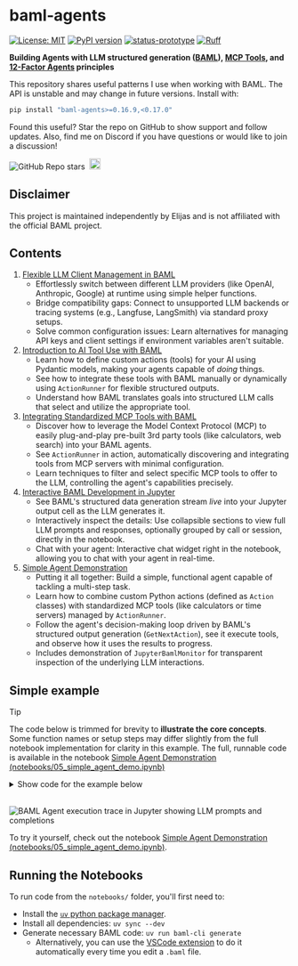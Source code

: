 # baml‑agents

[![License: MIT](https://img.shields.io/badge/license-MIT-success.svg?style=flat)](https://opensource.org/licenses/MIT)
<a href="https://badge.fury.io/py/baml-agents"><img src="https://badge.fury.io/py/baml-agents.svg?style=flat&refresh=0.16.9" alt="PyPI version" /></a>
[![status-prototype](https://img.shields.io/badge/status-prototype-darkgrey.svg?style=flat)](https://github.com/mkenney/software-guides/blob/master/STABILITY-BADGES.md#experimental)
<a href="https://github.com/astral-sh/ruff?style=flat"><img src="https://img.shields.io/endpoint?url=https://raw.githubusercontent.com/astral-sh/ruff/main/assets/badge/v2.json" alt="Ruff"></a>

**Building Agents with LLM structured generation ([BAML](https://www.boundaryml.com/)), [MCP Tools](https://modelcontextprotocol.io/docs/concepts/tools), and [12-Factor Agents](https://github.com/humanlayer/12-factor-agents) principles**

This repository shares useful patterns I use when working with BAML. The API is unstable and may change in future versions. Install with:

```bash
pip install "baml-agents>=0.16.9,<0.17.0"
```

Found this useful? Star the repo on GitHub to show support and follow updates. Also, find me on Discord if you have questions or would like to join a discussion!

![GitHub Repo stars](https://img.shields.io/github/stars/elijas/baml-agents?style=flat&color=f0f0f0&labelColor=white&logo=github&logoColor=black)
&nbsp;<a href="https://discord.gg/hCppPqm6"><img alt="Discord server invite" src="https://img.shields.io/discord/1119368998161752075?logo=discord&logoColor=white&style=flat&color=f0f0f0&labelColor=7289da" height="20"></a>

## Disclaimer

This project is maintained independently by Elijas and is not affiliated with the official BAML project.

## Contents

1.  [Flexible LLM Client Management in BAML](notebooks/01_baml_llm_client_config.ipynb)
    - Effortlessly switch between different LLM providers (like OpenAI, Anthropic, Google) at runtime using simple helper functions.
    - Bridge compatibility gaps: Connect to unsupported LLM backends or tracing systems (e.g., Langfuse, LangSmith) via standard proxy setups.
    - Solve common configuration issues: Learn alternatives for managing API keys and client settings if environment variables aren't suitable.
2.  [Introduction to AI Tool Use with BAML](notebooks/02_baml_custom_tools.ipynb)
    - Learn how to define custom actions (tools) for your AI using Pydantic models, making your agents capable of _doing_ things.
    - See how to integrate these tools with BAML manually or dynamically using `ActionRunner` for flexible structured outputs.
    - Understand how BAML translates goals into structured LLM calls that select and utilize the appropriate tool.
3.  [Integrating Standardized MCP Tools with BAML](notebooks/03_baml_with_mcp_tools.ipynb)
    - Discover how to leverage the Model Context Protocol (MCP) to easily plug-and-play pre-built 3rd party tools (like calculators, web search) into your BAML agents.
    - See `ActionRunner` in action, automatically discovering and integrating tools from MCP servers with minimal configuration.
    - Learn techniques to filter and select specific MCP tools to offer to the LLM, controlling the agent's capabilities precisely.
4.  [Interactive BAML Development in Jupyter](notebooks/04_interactive_baml_jupyter.ipynb)
    - See BAML's structured data generation stream _live_ into your Jupyter output cell as the LLM generates it.
    - Interactively inspect the details: Use collapsible sections to view full LLM prompts and responses, optionally grouped by call or session, directly in the notebook.
    - Chat with your agent: Interactive chat widget right in the notebook, allowing you to chat with your agent in real-time.
5.  [Simple Agent Demonstration](notebooks/05_simple_agent_demo.ipynb)
    - Putting it all together: Build a simple, functional agent capable of tackling a multi-step task.
    - Learn how to combine custom Python actions (defined as `Action` classes) with standardized MCP tools (like calculators or time servers) managed by `ActionRunner`.
    - Follow the agent's decision-making loop driven by BAML's structured output generation (`GetNextAction`), see it execute tools, and observe how it uses the results to progress.
    - Includes demonstration of `JupyterBamlMonitor` for transparent inspection of the underlying LLM interactions.

## Simple example

> [!TIP]
> The code below is trimmed for brevity to **illustrate the core concepts**. Some function names or setup steps may differ slightly from the full notebook implementation for clarity in this example. The full, runnable code is available in the notebook <a href="notebooks/05_simple_agent_demo.ipynb">Simple Agent Demonstration (notebooks/05_simple_agent_demo.ipynb)</a>

<details>
  <summary>Show code for the example below</summary>

```python
def get_weather_info(city: str):
    return f"The weather in {city} is 63 degrees fahrenheit with cloudy conditions."

def stop_execution(final_answer: str):
    return f"Final answer: {final_answer}"

r = ActionRunner() # Doing an action means using a tool

# Adding a tool to allow the agent to do math
r.add_from_mcp_server(server="uvx mcp-server-calculator")

# Adding a tool to get the current time
r.add_from_mcp_server(server="uvx mcp-timeserver")  # Note: you can also add URLs

# Adding a tool to get the current weather
r.add_action(get_weather_info)

# Adding a tool to let the agent stop execution
r.add_action(stop_execution)

async def execute_task(llm, task: str) -> str:
    interactions = []
    while True:
        action = await llm.GetNextAction(task, interactions)
        if result := is_result_available(action):
            return result

        result = r.run(action)
        interactions.append(new_interaction(action, result))

llm = LLMClient("gpt-4.1-nano")
task = r.execute_task(llm, "State the current date along with avg temp between LA, NY, and Chicago in Fahrenheit.")
```

</details>

<br>

![BAML Agent execution trace in Jupyter showing LLM prompts and completions](https://github.com/user-attachments/assets/ea55c3e7-147d-41aa-99ce-40e4783f7818)

To try it yourself, check out the notebook [Simple Agent Demonstration (notebooks/05_simple_agent_demo.ipynb)](notebooks/05_simple_agent_demo.ipynb).

## Running the Notebooks

To run code from the `notebooks/` folder, you'll first need to:

- Install the [`uv` python package manager](https://docs.astral.sh/uv/).
- Install all dependencies: `uv sync --dev`
- Generate necessary BAML code: `uv run baml-cli generate`
  - Alternatively, you can use the [VSCode extension](https://marketplace.visualstudio.com/items?itemName=Boundary.baml-extension) to do it automatically every time you edit a `.baml` file.